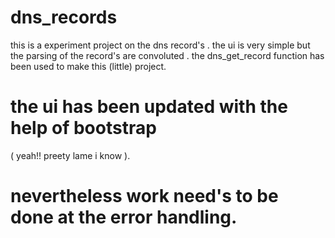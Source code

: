 # dns_records
this is a experiment project on the dns record's .
the ui is very simple but the parsing of the record's are convoluted .
the dns_get_record function has been used to make this (little) project.


# the ui has been updated with the help of bootstrap
 ( yeah!! preety lame i know ).
 
# nevertheless work need's to be done at the error handling.